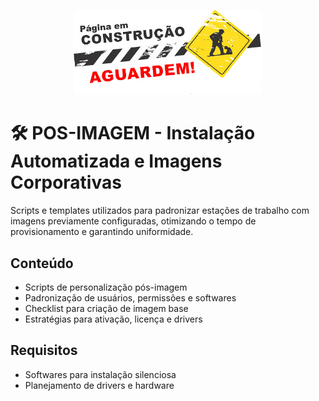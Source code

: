 <p align="center">
  <img src="../assets/em_construcao.png" alt="Repositório em construção" width="60%">
</p>

# 🛠️ POS-IMAGEM - Instalação Automatizada e Imagens Corporativas

Scripts e templates utilizados para padronizar estações de trabalho com imagens previamente configuradas, otimizando o tempo de provisionamento e garantindo uniformidade.

## Conteúdo

- Scripts de personalização pós-imagem
- Padronização de usuários, permissões e softwares
- Checklist para criação de imagem base
- Estratégias para ativação, licença e drivers

## Requisitos

- Softwares para instalação silenciosa
- Planejamento de drivers e hardware
